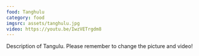 ```yaml
---
food: Tanghulu
category: food
imgsrc: assets/tanghulu.jpg
video: https://youtu.be/IwzVETrgdm8
---
```

Description of Tangulu. Please remember to change the picture and video!